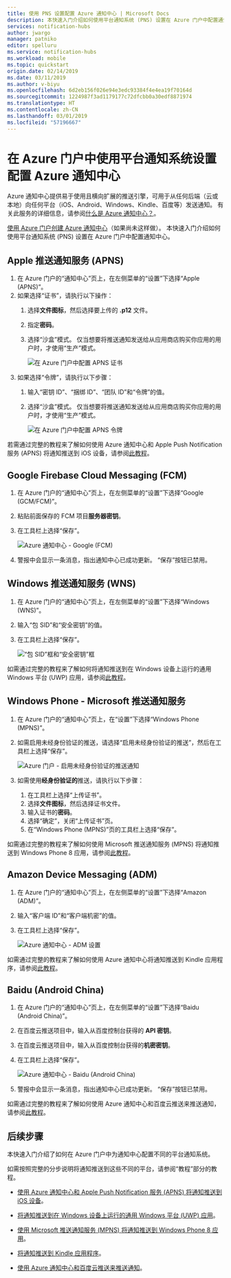 ```yaml
---
title: 使用 PNS 设置配置 Azure 通知中心 | Microsoft Docs
description: 本快速入门介绍如何使用平台通知系统 (PNS) 设置在 Azure 门户中配置通知中心。
services: notification-hubs
author: jwargo
manager: patniko
editor: spelluru
ms.service: notification-hubs
ms.workload: mobile
ms.topic: quickstart
origin.date: 02/14/2019
ms.date: 03/11/2019
ms.author: v-biyu
ms.openlocfilehash: 6d2eb156f026e94e3edc93384f4e4ea19f70164d
ms.sourcegitcommit: 1224987f3ad1179177c72dfcbb0a30edf8871974
ms.translationtype: HT
ms.contentlocale: zh-CN
ms.lasthandoff: 03/01/2019
ms.locfileid: "57196667"
---
```

# <a name="configure-an-azure-notification-hub-with-platform-notification-system-settings-in-the-azure-portal"></a>在 Azure 门户中使用平台通知系统设置配置 Azure 通知中心 
Azure 通知中心提供易于使用且横向扩展的推送引擎，可用于从任何后端（云或本地）向任何平台（iOS、Android、Windows、Kindle、百度等）发送通知。 有关此服务的详细信息，请参阅[什么是 Azure 通知中心？](notification-hubs-push-notification-overview.md)。

[使用 Azure 门户创建 Azure 通知中心](create-notification-hub-portal.md)（如果尚未这样做）。 本快速入门介绍如何使用平台通知系统 (PNS) 设置在 Azure 门户中配置通知中心。

## <a name="apple-push-notification-service-apns"></a>Apple 推送通知服务 (APNS)
1. 在 Azure 门户的“通知中心”页上，在左侧菜单的“设置”下选择“Apple (APNS)”。
2. 如果选择“证书”，请执行以下操作：
    1. 选择**文件图标**，然后选择要上传的 **.p12** 文件。 
    2. 指定**密码**。
    3. 选择“沙盒”模式。 仅当想要将推送通知发送给从应用商店购买你应用的用户时，才使用“生产”模式。

        ![在 Azure 门户中配置 APNS 证书](./media/notification-hubs-ios-get-started/notification-hubs-apple-config-cert.png)
3. 如果选择“令牌”，请执行以下步骤： 
    1. 输入“密钥 ID”、“捆绑 ID”、“团队 ID”和“令牌”的值。
    2. 选择“沙盒”模式。 仅当想要将推送通知发送给从应用商店购买你应用的用户时，才使用“生产”模式。

        ![在 Azure 门户中配置 APNS 令牌](./media/notification-hubs-ios-get-started/notification-hubs-apple-config-token.png)

若需通过完整的教程来了解如何使用 Azure 通知中心和 Apple Push Notification 服务 (APNS) 将通知推送到 iOS 设备，请参阅[此教程](notification-hubs-ios-apple-push-notification-apns-get-started.md)。

## <a name="google-firebase-cloud-messaging-fcm"></a>Google Firebase Cloud Messaging (FCM)
1. 在 Azure 门户的“通知中心”页上，在左侧菜单的“设置”下选择“Google (GCM/FCM)”。 
2. 粘贴前面保存的 FCM 项目**服务器密钥**。 
3. 在工具栏上选择“保存”。 

    ![Azure 通知中心 - Google (FCM)](./media/notification-hubs-android-push-notification-google-fcm-get-started/fcm-server-key.png)
4. 警报中会显示一条消息，指出通知中心已成功更新。 “保存”按钮已禁用。 



## <a name="windows-push-notification-service-wns"></a>Windows 推送通知服务 (WNS)
1. 在 Azure 门户的“通知中心”页上，在左侧菜单的“设置”下选择“Windows (WNS)”。
2. 输入“包 SID”和“安全密钥”的值。
3. 在工具栏上选择“保存”。

    ![“包 SID”框和“安全密钥”框](./media/notification-hubs-windows-store-dotnet-get-started/notification-hub-configure-wns.png)


如需通过完整的教程来了解如何将通知推送到在 Windows 设备上运行的通用 Windows 平台 (UWP) 应用，请参阅[此教程](notification-hubs-windows-store-dotnet-get-started-wns-push-notification.md)。

## <a name="windows-phone---microsoft-push-notification-service"></a>Windows Phone - Microsoft 推送通知服务
1. 在 Azure 门户的“通知中心”页上，在“设置”下选择“Windows Phone (MPNS)”。
2. 如需启用未经身份验证的推送，请选择“启用未经身份验证的推送”，然后在工具栏上选择“保存”。

    ![Azure 门户 - 启用未经身份验证的推送通知](./media/notification-hubs-windows-phone-get-started/azure-portal-unauth.png)
3. 如需使用**经身份验证的**推送，请执行以下步骤：
    1. 在工具栏上选择“上传证书”。
    2. 选择**文件图标**，然后选择证书文件。
    3. 输入证书的**密码**。 
    4. 选择“确定”，关闭“上传证书”页。 
    5. 在“Windows Phone (MPNS)”页的工具栏上选择“保存”。

如需通过完整的教程来了解如何使用 Microsoft 推送通知服务 (MPNS) 将通知推送到 Windows Phone 8 应用，请参阅[此教程](notification-hubs-windows-mobile-push-notifications-mpns.md)。
      
## <a name="amazon-device-messaging-adm"></a>Amazon Device Messaging (ADM)
1. 在 Azure 门户的“通知中心”页上，在左侧菜单的“设置”下选择“Amazon (ADM)”。
2. 输入“客户端 ID”和“客户端机密”的值。
3. 在工具栏上选择“保存”。
    
    ![Azure 通知中心 - ADM 设置](./media/notification-hubs-kindle-get-started/notification-hub-adm-settings.png)

如需通过完整的教程来了解如何使用 Azure 通知中心将通知推送到 Kindle 应用程序，请参阅[此教程](notification-hubs-kindle-amazon-adm-push-notification.md)。

## <a name="baidu-android-china"></a>Baidu (Android China)
1. 在 Azure 门户的“通知中心”页上，在左侧菜单的“设置”下选择“Baidu (Android China)”。 
2. 在百度云推送项目中，输入从百度控制台获得的 **API 密钥**。 
3. 在百度云推送项目中，输入从百度控制台获得的**机密密钥**。 
4. 在工具栏上选择“保存”。 

    ![Azure 通知中心 - Baidu (Android China)](./media/notification-hubs-baidu-get-started/AzureNotificationServicesBaidu.png)
4. 警报中会显示一条消息，指出通知中心已成功更新。 “保存”按钮已禁用。 

如需通过完整的教程来了解如何使用 Azure 通知中心和百度云推送来推送通知，请参阅[此教程](notification-hubs-baidu-china-android-notifications-get-started.md)。

## <a name="next-steps"></a>后续步骤
本快速入门介绍了如何在 Azure 门户中为通知中心配置不同的平台通知系统。 

如需按照完整的分步说明将通知推送到这些不同的平台，请参阅“教程”部分的教程。

- [使用 Azure 通知中心和 Apple Push Notification 服务 (APNS) 将通知推送到 iOS 设备](notification-hubs-ios-apple-push-notification-apns-get-started.md)。

- [将通知推送到在 Windows 设备上运行的通用 Windows 平台 (UWP) 应用](notification-hubs-windows-store-dotnet-get-started-wns-push-notification.md)。
- [使用 Microsoft 推送通知服务 (MPNS) 将通知推送到 Windows Phone 8 应用](notification-hubs-windows-mobile-push-notifications-mpns.md)。
- [将通知推送到 Kindle 应用程序](notification-hubs-kindle-amazon-adm-push-notification.md)。
- [使用 Azure 通知中心和百度云推送来推送通知](notification-hubs-baidu-china-android-notifications-get-started.md)。
